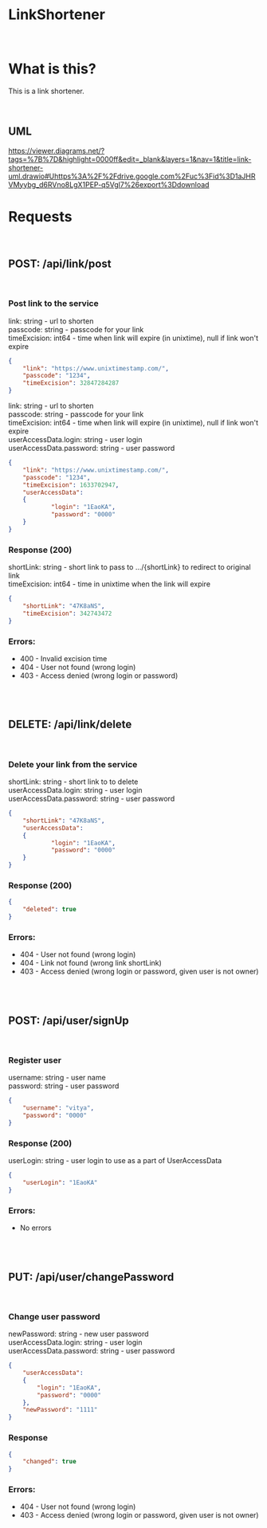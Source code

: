 # LinkShortener  

<br/>

# What is this?
This is a link shortener.

<br/>

## UML
https://viewer.diagrams.net/?tags=%7B%7D&highlight=0000ff&edit=_blank&layers=1&nav=1&title=link-shortener-uml.drawio#Uhttps%3A%2F%2Fdrive.google.com%2Fuc%3Fid%3D1aJHRVMyybg_d6RVno8LgX1PEP-q5Vgl7%26export%3Ddownload

# Requests  

<br/>

## POST: /api/link/post  

<br/>

### Post link to the service  
link: string - url to shorten  
passcode: string - passcode for your link  
timeExcision: int64 - time when link will expire (in unixtime), null if link won't expire  
```json
{ 
  	"link": "https://www.unixtimestamp.com/",  
	"passcode": "1234",
  	"timeExcision": 32847284287 
}
```
  

link: string - url to shorten  
passcode: string - passcode for your link  
timeExcision: int64 - time when link will expire (in unixtime), null if link won't expire  
userAccessData.login: string - user login  
userAccessData.password: string - user password  
```json
{
	"link": "https://www.unixtimestamp.com/",
	"passcode": "1234",
 	"timeExcision": 1633702947,
  	"userAccessData": 
  	{
    		"login": "1EaoKA",	
    		"password": "0000"
  	}
}
```
  
  
### Response (200)
shortLink: string - short link to pass to .../{shortLink} to redirect to original link  
timeExcision: int64 - time in unixtime when the link will expire  
```json
{
	"shortLink": "47K8aNS",
	"timeExcision": 342743472
}
```
  
### Errors:
- 400 - Invalid excision time
- 404 - User not found (wrong login)
- 403 - Access denied (wrong login or password)


<br/><br/>

## DELETE: /api/link/delete  

<br/>

### Delete your link from the service  
shortLink: string - short link to to delete  
userAccessData.login: string - user login  
userAccessData.password: string - user password  
```json
{
	"shortLink": "47K8aNS",
  	"userAccessData": 
  	{
    		"login": "1EaoKA",
	    	"password": "0000"
  	}
}
```
  

### Response (200)
```json
{
	"deleted": true
}
```

### Errors:
- 404 - User not found (wrong login)
- 404 - Link not found (wrong link shortLink)
- 403 - Access denied (wrong login or password, given user is not owner)

<br/><br/>

## POST: /api/user/signUp

<br/>

### Register user  
username: string - user name  
password: string - user password  
```json
{
  	"username": "vitya",
  	"password": "0000"
}
```

### Response (200)
userLogin: string - user login to use as a part of UserAccessData  
```json
{
	"userLogin": "1EaoKA"
}
```

### Errors:
- No errors


<br/><br/>

## PUT: /api/user/changePassword

<br/>

### Change user password
newPassword: string - new user password  
userAccessData.login: string - user login  
userAccessData.password: string - user password  
```json
{
	"userAccessData":
	{
		"login": "1EaoKA",
		"password": "0000"
	},
	"newPassword": "1111"
}
```

### Response
```json
{
	"changed": true
}
```

### Errors:
- 404 - User not found (wrong login)
- 403 - Access denied (wrong login or password, given user is not owner)
